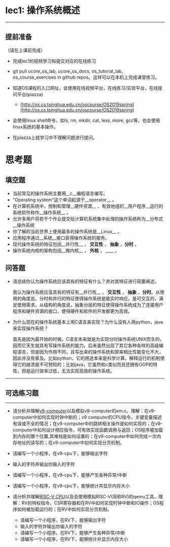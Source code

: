 # lec1: 操作系统概述

---

## **提前准备**

（请在上课前完成）

* 完成lec1的视频学习和提交对应的在线练习
* git pull ucore\_os\_lab, ucore\_os\_docs, os\_tutorial\_lab, os\_course\_exercises in github repos。这样可以在本机上完成课堂练习。
* 知道OS课程的入口网址，会使用在线视频平台，在线练习/实验平台，在线提问平台\(piazza\)
  * [http://os.cs.tsinghua.edu.cn/oscourse/OS2019spring](http://os.cs.tsinghua.edu.cn/oscourse/OS2019spring)


* 会使用linux shell命令，如ls, rm, mkdir, cat, less, more, gcc等，也会使用linux系统的基本操作。
* 在piazza上就学习中不理解问题进行提问。



# 思考题

## 填空题

* 当前常见的操作系统主要用__c__编程语言编写。
* "Operating system"这个单词起源于__operator__ 。
* 在计算机系统中，控制和管理__硬件资源__ 、有效地组织__用户程序__运行的系统软件称作__操作系统__ 。
* 允许多用户将若干个作业提交给计算机系统集中处理的操作系统称为__分布式__操作系统
* 你了解的当前世界上使用最多的操作系统是__Linux__ 。
* 应用程序通过__系统__接口获得操作系统的服务。
* 现代操作系统的特征包括__并行性__ ， __交互性__ ， __抽象__ ，__分时__ 。
* 操作系统内核的架构包括__微内核__ ， __外核__ ， ____ 。


## 问答题

- 请总结你认为操作系统应该具有的特征有什么？并对其特征进行简要阐述。

  我认为操作系统应该具有的特征有__并行性__ ， __交互性__ ， __抽象__ ，__分时__。从使用的角度说，分时和并行的特征使得操作系统是能实时响应，是可交互的，满足使用需求。从结构的角度说，抽象分层的特征使得操作系统成为了连接用户程序和硬件资源的接口，使得硬件和软件的开发都更为高效。


- 为什么现在的操作系统基本上用C语言来实现？为什么没有人用python，java来实现操作系统？

  首先是因为最开始的时候，C语言本来就是为实现分时操作系统UNIX而生的，因而它天生就具有写操作系统的能力。后来虽然出现了其它各种各样的高级编程语言，但是因为作用不同，且写出来的操作系统和原来相比性能变化不大，因此并没有普及。比如python，它的用途本来是科学计算，解释运行的机制使得它的崩溃是不可预知的；比如java，它虽然和c类似而且还拥有OOP的特性，但是运行效率过低，无法实现高效的操作系统。

---

## 可选练习题

---

- 请分析并理解[v9\-computer](https://github.com/chyyuu/os_tutorial_lab/blob/master/v9_computer/docs/v9_computer.md)以及模拟v9\-computer的em.c。理解：在v9\-computer中如何实现时钟中断的；v9 computer的CPU指令，关键变量描述有误或不全的情况；在v9\-computer中的跳转相关操作是如何实现的；在v9\-computer中如何设计相应指令，可有效实现函数调用与返回；OS程序被加载到内存的哪个位置,其堆栈是如何设置的；在v9\-computer中如何完成一次内存地址的读写的；在v9\-computer中如何实现分页机制。


- 请编写一个小程序，在v9-cpu下，能够输出字符


- 输入的字符并输出你输入的字符


- 请编写一个小程序，在v9-cpu下，能够产生各种异常/中断


- 请编写一个小程序，在v9-cpu下，能够统计并显示内存大小



- 请分析并理解[RISC-V CPU](http://www.riscvbook.com/chinese/)以及会使用模拟RISC\-V(简称RV)的qemu工具。理解：RV的特权指令，CSR寄存器和在RV中如何实现时钟中断和IO操作；OS程序如何被加载运行的；在RV中如何实现分页机制。
  - 请编写一个小程序，在RV下，能够输出字符
  - 输入的字符并输出你输入的字符
  - 请编写一个小程序，在RV下，能够产生各种异常/中断
  - 请编写一个小程序，在RV下，能够统计并显示内存大小
